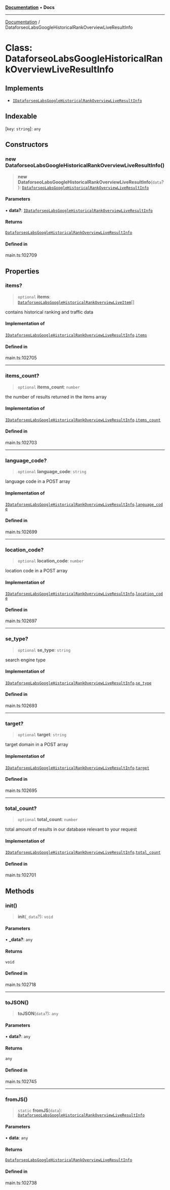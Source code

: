 [**Documentation**](../README.md) • **Docs**

***

[Documentation](../README.md) / DataforseoLabsGoogleHistoricalRankOverviewLiveResultInfo

# Class: DataforseoLabsGoogleHistoricalRankOverviewLiveResultInfo

## Implements

- [`IDataforseoLabsGoogleHistoricalRankOverviewLiveResultInfo`](../interfaces/IDataforseoLabsGoogleHistoricalRankOverviewLiveResultInfo.md)

## Indexable

 \[`key`: `string`\]: `any`

## Constructors

### new DataforseoLabsGoogleHistoricalRankOverviewLiveResultInfo()

> **new DataforseoLabsGoogleHistoricalRankOverviewLiveResultInfo**(`data`?): [`DataforseoLabsGoogleHistoricalRankOverviewLiveResultInfo`](DataforseoLabsGoogleHistoricalRankOverviewLiveResultInfo.md)

#### Parameters

• **data?**: [`IDataforseoLabsGoogleHistoricalRankOverviewLiveResultInfo`](../interfaces/IDataforseoLabsGoogleHistoricalRankOverviewLiveResultInfo.md)

#### Returns

[`DataforseoLabsGoogleHistoricalRankOverviewLiveResultInfo`](DataforseoLabsGoogleHistoricalRankOverviewLiveResultInfo.md)

#### Defined in

main.ts:102709

## Properties

### items?

> `optional` **items**: [`DataforseoLabsGoogleHistoricalRankOverviewLiveItem`](DataforseoLabsGoogleHistoricalRankOverviewLiveItem.md)[]

contains historical ranking and traffic data

#### Implementation of

[`IDataforseoLabsGoogleHistoricalRankOverviewLiveResultInfo`](../interfaces/IDataforseoLabsGoogleHistoricalRankOverviewLiveResultInfo.md).[`items`](../interfaces/IDataforseoLabsGoogleHistoricalRankOverviewLiveResultInfo.md#items)

#### Defined in

main.ts:102705

***

### items\_count?

> `optional` **items\_count**: `number`

the number of results returned in the items array

#### Implementation of

[`IDataforseoLabsGoogleHistoricalRankOverviewLiveResultInfo`](../interfaces/IDataforseoLabsGoogleHistoricalRankOverviewLiveResultInfo.md).[`items_count`](../interfaces/IDataforseoLabsGoogleHistoricalRankOverviewLiveResultInfo.md#items_count)

#### Defined in

main.ts:102703

***

### language\_code?

> `optional` **language\_code**: `string`

language code in a POST array

#### Implementation of

[`IDataforseoLabsGoogleHistoricalRankOverviewLiveResultInfo`](../interfaces/IDataforseoLabsGoogleHistoricalRankOverviewLiveResultInfo.md).[`language_code`](../interfaces/IDataforseoLabsGoogleHistoricalRankOverviewLiveResultInfo.md#language_code)

#### Defined in

main.ts:102699

***

### location\_code?

> `optional` **location\_code**: `number`

location code in a POST array

#### Implementation of

[`IDataforseoLabsGoogleHistoricalRankOverviewLiveResultInfo`](../interfaces/IDataforseoLabsGoogleHistoricalRankOverviewLiveResultInfo.md).[`location_code`](../interfaces/IDataforseoLabsGoogleHistoricalRankOverviewLiveResultInfo.md#location_code)

#### Defined in

main.ts:102697

***

### se\_type?

> `optional` **se\_type**: `string`

search engine type

#### Implementation of

[`IDataforseoLabsGoogleHistoricalRankOverviewLiveResultInfo`](../interfaces/IDataforseoLabsGoogleHistoricalRankOverviewLiveResultInfo.md).[`se_type`](../interfaces/IDataforseoLabsGoogleHistoricalRankOverviewLiveResultInfo.md#se_type)

#### Defined in

main.ts:102693

***

### target?

> `optional` **target**: `string`

target domain in a POST array

#### Implementation of

[`IDataforseoLabsGoogleHistoricalRankOverviewLiveResultInfo`](../interfaces/IDataforseoLabsGoogleHistoricalRankOverviewLiveResultInfo.md).[`target`](../interfaces/IDataforseoLabsGoogleHistoricalRankOverviewLiveResultInfo.md#target)

#### Defined in

main.ts:102695

***

### total\_count?

> `optional` **total\_count**: `number`

total amount of results in our database relevant to your request

#### Implementation of

[`IDataforseoLabsGoogleHistoricalRankOverviewLiveResultInfo`](../interfaces/IDataforseoLabsGoogleHistoricalRankOverviewLiveResultInfo.md).[`total_count`](../interfaces/IDataforseoLabsGoogleHistoricalRankOverviewLiveResultInfo.md#total_count)

#### Defined in

main.ts:102701

## Methods

### init()

> **init**(`_data`?): `void`

#### Parameters

• **\_data?**: `any`

#### Returns

`void`

#### Defined in

main.ts:102718

***

### toJSON()

> **toJSON**(`data`?): `any`

#### Parameters

• **data?**: `any`

#### Returns

`any`

#### Defined in

main.ts:102745

***

### fromJS()

> `static` **fromJS**(`data`): [`DataforseoLabsGoogleHistoricalRankOverviewLiveResultInfo`](DataforseoLabsGoogleHistoricalRankOverviewLiveResultInfo.md)

#### Parameters

• **data**: `any`

#### Returns

[`DataforseoLabsGoogleHistoricalRankOverviewLiveResultInfo`](DataforseoLabsGoogleHistoricalRankOverviewLiveResultInfo.md)

#### Defined in

main.ts:102738
